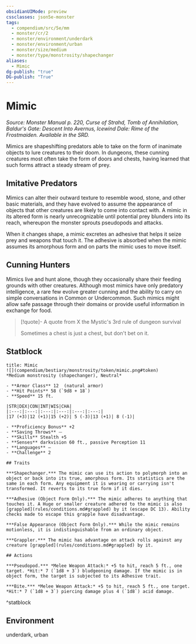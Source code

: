 ```yaml
---
obsidianUIMode: preview
cssclasses: json5e-monster
tags:
  - compendium/src/5e/mm
  - monster/cr/2
  - monster/environment/underdark
  - monster/environment/urban
  - monster/size/medium
  - monster/type/monstrosity/shapechanger
aliases:
  - Mimic
dg-publish: "true"
DG-publish: "True"
---
```

# Mimic
*Source: Monster Manual p. 220, Curse of Strahd, Tomb of Annihilation, Baldur's Gate: Descent Into Avernus, Icewind Dale: Rime of the Frostmaiden. Available in the SRD.*  

Mimics are shapeshifting predators able to take on the form of inanimate objects to lure creatures to their doom. In dungeons, these cunning creatures most often take the form of doors and chests, having learned that such forms attract a steady stream of prey.

## Imitative Predators

Mimics can alter their outward texture to resemble wood, stone, and other basic materials, and they have evolved to assume the appearance of objects that other creatures are likely to come into contact with. A mimic in its altered form is nearly unrecognizable until potential prey blunders into its reach, whereupon the monster sprouts pseudopods and attacks.

When it changes shape, a mimic excretes an adhesive that helps it seize prey and weapons that touch it. The adhesive is absorbed when the mimic assumes its amorphous form and on parts the mimic uses to move itself.

## Cunning Hunters

Mimics live and hunt alone, though they occasionally share their feeding grounds with other creatures. Although most mimics have only predatory intelligence, a rare few evolve greater cunning and the ability to carry on simple conversations in Common or Undercommon. Such mimics might allow safe passage through their domains or provide useful information in exchange for food.

> [!quote]- A quote from X the Mystic's 3rd rule of dungeon survival  
> 
> Sometimes a chest is just a chest, but don't bet on it.


## Statblock

```ad-statblock
title: Mimic
![](compendium/bestiary/monstrosity/token/mimic.png#token)
*Medium monstrosity (shapechanger), Neutral*

- **Armor Class** 12  (natural armor)
- **Hit Points** 58 (`9d8 + 18`)
- **Speed** 15 ft.

|STR|DEX|CON|INT|WIS|CHA|
|:---:|:---:|:---:|:---:|:---:|:---:|
|17 (+3)|12 (+1)|15 (+2)| 5 (-3)|13 (+1)| 8 (-1)|

- **Proficiency Bonus** +2
- **Saving Throws** ⏤
- **Skills** Stealth +5
- **Senses** darkvision 60 ft., passive Perception 11
- **Languages** —
- **Challenge** 2

## Traits

***Shapechanger.*** The mimic can use its action to polymorph into an object or back into its true, amorphous form. Its statistics are the same in each form. Any equipment it is wearing or carrying isn't transformed. It reverts to its true form if it dies.

***Adhesive (Object Form Only).*** The mimic adheres to anything that touches it. A Huge or smaller creature adhered to the mimic is also [grappled](rules/conditions.md#grappled) by it (escape DC 13). Ability checks made to escape this grapple have disadvantage.

***False Appearance (Object Form Only).*** While the mimic remains motionless, it is indistinguishable from an ordinary object.

***Grappler.*** The mimic has advantage on attack rolls against any creature [grappled](rules/conditions.md#grappled) by it.

## Actions

***Pseudopod.*** *Melee Weapon Attack:* +5 to hit, reach 5 ft., one target. *Hit:* 7 (`1d8 + 3`) bludgeoning damage. If the mimic is in object form, the target is subjected to its Adhesive trait.

***Bite.*** *Melee Weapon Attack:* +5 to hit, reach 5 ft., one target. *Hit:* 7 (`1d8 + 3`) piercing damage plus 4 (`1d8`) acid damage.
```
^statblock

## Environment

underdark, urban